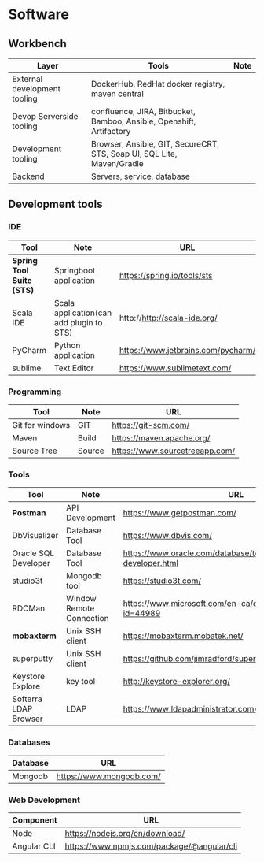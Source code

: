 # Software

## Workbench 

| Layer          |Tools           |Note   |
| ------------- |----- | ----- | 
| External development tooling| DockerHub, RedHat docker registry, maven central |  |
| Devop Serverside tooling| confluence, JIRA, Bitbucket, Bamboo, Ansible, Openshift, Artifactory|  |
| Development tooling| Browser, Ansible, GIT, SecureCRT, STS, Soap UI, SQL Lite, Maven/Gradle |  |
| Backend| Servers, service, database |  |

## Development tools

### IDE

| Tool          |Note   | URL| 
| ------------- | ----- | ----- |
| **Spring Tool Suite (STS)** | Springboot application | https://spring.io/tools/sts |
| Scala IDE               | Scala application(can add plugin to STS)| http://http://scala-ide.org/ |
| PyCharm |  Python application | https://www.jetbrains.com/pycharm/ |
| sublime | Text Editor | https://www.sublimetext.com/ |


### Programming
| Tool          |Note   | URL| 
| ------------- | ----- | ----- |
| Git for windows | GIT | https://git-scm.com/ | 
| Maven | Build | https://maven.apache.org/ | 
| Source Tree| Source| https://www.sourcetreeapp.com/ |

### Tools
| Tool          |Note   | URL| 
| ------------- | ----- | ----- |
| **Postman** | API Development | https://www.getpostman.com/ |
| DbVisualizer | Database Tool | https://www.dbvis.com/ |
| Oracle SQL Developer | Database Tool | https://www.oracle.com/database/technologies/appdev/sql-developer.html |
|studio3t |Mongodb tool |https://studio3t.com/|
| RDCMan | Window Remote Connection  | https://www.microsoft.com/en-ca/download/details.aspx?id=44989 |
| **mobaxterm** | Unix SSH client  | https://mobaxterm.mobatek.net/ |
| superputty | Unix SSH client  | https://github.com/jimradford/superputty |
| Keystore Explore | key tool  | http://keystore-explorer.org/ |
| Softerra LDAP Browser | LDAP | https://www.ldapadministrator.com/ | 

### Databases
| Database          | URL| 
| ------------- | ----- |
| Mongodb | https://www.mongodb.com/ |


### Web Development
| Component          | URL| 
| ------------- | ----- |
| Node | https://nodejs.org/en/download/ |
| Angular CLI | https://www.npmjs.com/package/@angular/cli |
